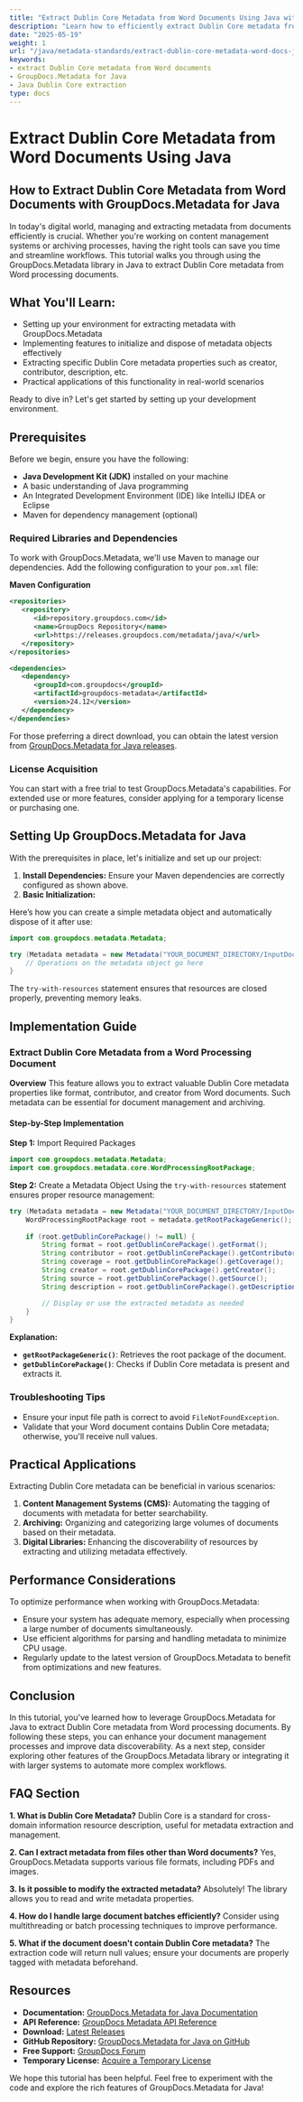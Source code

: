 ```yaml
---
title: "Extract Dublin Core Metadata from Word Documents Using Java with GroupDocs.Metadata"
description: "Learn how to efficiently extract Dublin Core metadata from Word documents using the GroupDocs.Metadata library in Java. Follow this step-by-step guide to enhance your document management processes."
date: "2025-05-19"
weight: 1
url: "/java/metadata-standards/extract-dublin-core-metadata-word-docs-java/"
keywords:
- extract Dublin Core metadata from Word documents
- GroupDocs.Metadata for Java
- Java Dublin Core extraction
type: docs
---
```

# Extract Dublin Core Metadata from Word Documents Using Java
## How to Extract Dublin Core Metadata from Word Documents with GroupDocs.Metadata for Java

In today's digital world, managing and extracting metadata from documents efficiently is crucial. Whether you're working on content management systems or archiving processes, having the right tools can save you time and streamline workflows. This tutorial walks you through using the GroupDocs.Metadata library in Java to extract Dublin Core metadata from Word processing documents.

## What You'll Learn:
- Setting up your environment for extracting metadata with GroupDocs.Metadata
- Implementing features to initialize and dispose of metadata objects effectively
- Extracting specific Dublin Core metadata properties such as creator, contributor, description, etc.
- Practical applications of this functionality in real-world scenarios

Ready to dive in? Let's get started by setting up your development environment.

## Prerequisites
Before we begin, ensure you have the following:
- **Java Development Kit (JDK)** installed on your machine
- A basic understanding of Java programming
- An Integrated Development Environment (IDE) like IntelliJ IDEA or Eclipse
- Maven for dependency management (optional)

### Required Libraries and Dependencies
To work with GroupDocs.Metadata, we'll use Maven to manage our dependencies. Add the following configuration to your `pom.xml` file:

**Maven Configuration**

```xml
<repositories>
   <repository>
      <id>repository.groupdocs.com</id>
      <name>GroupDocs Repository</name>
      <url>https://releases.groupdocs.com/metadata/java/</url>
   </repository>
</repositories>

<dependencies>
   <dependency>
      <groupId>com.groupdocs</groupId>
      <artifactId>groupdocs-metadata</artifactId>
      <version>24.12</version>
   </dependency>
</dependencies>
```

For those preferring a direct download, you can obtain the latest version from [GroupDocs.Metadata for Java releases](https://releases.groupdocs.com/metadata/java/).

### License Acquisition
You can start with a free trial to test GroupDocs.Metadata's capabilities. For extended use or more features, consider applying for a temporary license or purchasing one.

## Setting Up GroupDocs.Metadata for Java
With the prerequisites in place, let's initialize and set up our project:
1. **Install Dependencies:** Ensure your Maven dependencies are correctly configured as shown above.
2. **Basic Initialization:**

Here’s how you can create a simple metadata object and automatically dispose of it after use:

```java
import com.groupdocs.metadata.Metadata;

try (Metadata metadata = new Metadata("YOUR_DOCUMENT_DIRECTORY/InputDocx")) {
    // Operations on the metadata object go here
}
```
The `try-with-resources` statement ensures that resources are closed properly, preventing memory leaks.

## Implementation Guide
### Extract Dublin Core Metadata from a Word Processing Document

**Overview**
This feature allows you to extract valuable Dublin Core metadata properties like format, contributor, and creator from Word documents. Such metadata can be essential for document management and archiving.

#### Step-by-Step Implementation
**Step 1:** Import Required Packages

```java
import com.groupdocs.metadata.Metadata;
import com.groupdocs.metadata.core.WordProcessingRootPackage;
```

**Step 2:** Create a Metadata Object
Using the `try-with-resources` statement ensures proper resource management:

```java
try (Metadata metadata = new Metadata("YOUR_DOCUMENT_DIRECTORY/InputDocx")) {
    WordProcessingRootPackage root = metadata.getRootPackageGeneric();
    
    if (root.getDublinCorePackage() != null) {
        String format = root.getDublinCorePackage().getFormat();
        String contributor = root.getDublinCorePackage().getContributor();
        String coverage = root.getDublinCorePackage().getCoverage();
        String creator = root.getDublinCorePackage().getCreator();
        String source = root.getDublinCorePackage().getSource();
        String description = root.getDublinCorePackage().getDescription();

        // Display or use the extracted metadata as needed
    }
}
```
**Explanation:**
- **`getRootPackageGeneric()`**: Retrieves the root package of the document.
- **`getDublinCorePackage()`**: Checks if Dublin Core metadata is present and extracts it.

### Troubleshooting Tips
- Ensure your input file path is correct to avoid `FileNotFoundException`.
- Validate that your Word document contains Dublin Core metadata; otherwise, you'll receive null values.

## Practical Applications
Extracting Dublin Core metadata can be beneficial in various scenarios:
1. **Content Management Systems (CMS):** Automating the tagging of documents with metadata for better searchability.
2. **Archiving:** Organizing and categorizing large volumes of documents based on their metadata.
3. **Digital Libraries:** Enhancing the discoverability of resources by extracting and utilizing metadata effectively.

## Performance Considerations
To optimize performance when working with GroupDocs.Metadata:
- Ensure your system has adequate memory, especially when processing a large number of documents simultaneously.
- Use efficient algorithms for parsing and handling metadata to minimize CPU usage.
- Regularly update to the latest version of GroupDocs.Metadata to benefit from optimizations and new features.

## Conclusion
In this tutorial, you've learned how to leverage GroupDocs.Metadata for Java to extract Dublin Core metadata from Word processing documents. By following these steps, you can enhance your document management processes and improve data discoverability. As a next step, consider exploring other features of the GroupDocs.Metadata library or integrating it with larger systems to automate more complex workflows.

## FAQ Section
**1. What is Dublin Core Metadata?**
Dublin Core is a standard for cross-domain information resource description, useful for metadata extraction and management.

**2. Can I extract metadata from files other than Word documents?**
Yes, GroupDocs.Metadata supports various file formats, including PDFs and images.

**3. Is it possible to modify the extracted metadata?**
Absolutely! The library allows you to read and write metadata properties.

**4. How do I handle large document batches efficiently?**
Consider using multithreading or batch processing techniques to improve performance.

**5. What if the document doesn't contain Dublin Core metadata?**
The extraction code will return null values; ensure your documents are properly tagged with metadata beforehand.

## Resources
- **Documentation:** [GroupDocs.Metadata for Java Documentation](https://docs.groupdocs.com/metadata/java/)
- **API Reference:** [GroupDocs Metadata API Reference](https://reference.groupdocs.com/metadata/java/)
- **Download:** [Latest Releases](https://releases.groupdocs.com/metadata/java/)
- **GitHub Repository:** [GroupDocs.Metadata for Java on GitHub](https://github.com/groupdocs-metadata/GroupDocs.Metadata-for-Java)
- **Free Support:** [GroupDocs Forum](https://forum.groupdocs.com/c/metadata/)
- **Temporary License:** [Acquire a Temporary License](https://purchase.groupdocs.com/temporary-license/)

We hope this tutorial has been helpful. Feel free to experiment with the code and explore the rich features of GroupDocs.Metadata for Java!

